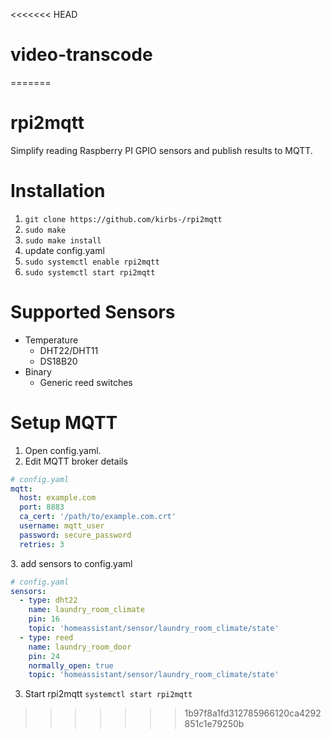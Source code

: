 <<<<<<< HEAD
# video-transcode
=======
# rpi2mqtt
Simplify reading Raspberry PI GPIO sensors and publish results to MQTT. 
 
# Installation
1. `git clone https://github.com/kirbs-/rpi2mqtt`
2. `sudo make`
3. `sudo make install`
4. update config.yaml
5. `sudo systemctl enable rpi2mqtt`
6. `sudo systemctl start rpi2mqtt`

# Supported Sensors
- Temperature
    - DHT22/DHT11
    - DS18B20
- Binary
    - Generic reed switches
    

# Setup MQTT
1. Open config.yaml.
2. Edit MQTT broker details
```yaml
# config.yaml
mqtt:
  host: example.com
  port: 8883
  ca_cert: '/path/to/example.com.crt'
  username: mqtt_user
  password: secure_password
  retries: 3
```
3\. add sensors to config.yaml
```yaml
# config.yaml
sensors:
  - type: dht22
    name: laundry_room_climate
    pin: 16
    topic: 'homeassistant/sensor/laundry_room_climate/state'
  - type: reed
    name: laundry_room_door
    pin: 24
    normally_open: true
    topic: 'homeassistant/sensor/laundry_room_climate/state'
```
3. Start rpi2mqtt
`systemctl start rpi2mqtt`

>>>>>>> 1b97f8a1fd312785966120ca4292851c1e79250b
